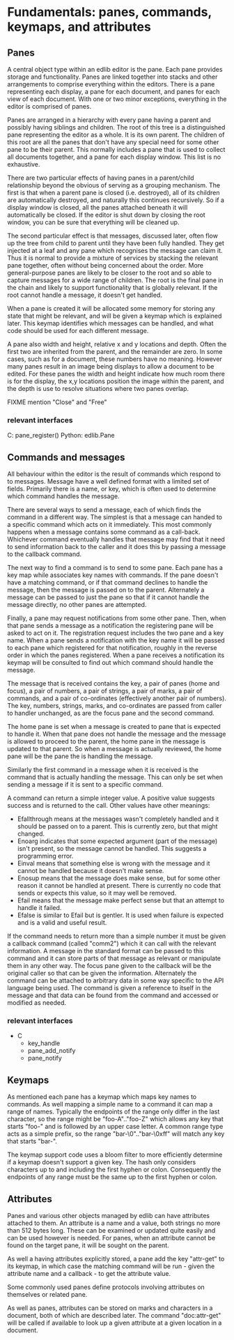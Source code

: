 
# Fundamentals: panes, commands, keymaps, and attributes

## Panes

A central object type within an edlib editor is the pane.  Each pane
provides storage and functionality.  Panes are linked together into
stacks and other arrangements to comprise everything within the editors.
There is a pane representing each display, a pane for each document, and
panes for each view of each document.  With one or two minor exceptions,
everything in the editor is comprised of panes.

Panes are arranged in a hierarchy with every pane having a parent and
possibly having siblings and children.  The root of this tree is a
distinguished pane representing the editor as a whole.  It is its own
parent.  The children of this root are all the panes that don't have any
special need for some other pane to be their parent.  This normally includes a
pane that is used to collect all documents together, and a pane for each
display window.  This list is no exhaustive.

There are two particular effects of having panes in a parent/child
relationship beyond the obvious of serving as a grouping mechanism.
The first is that when a parent pane is closed (i.e.  destroyed), all of
its children are automatically destroyed, and naturally this continues
recursively.  So if a display window is closed, all the panes attached
beneath it will automatically be closed.  If the editor is shut down by
closing the root window, you can be sure that everything will be cleaned
up.

The second particular effect is that messages, discussed later, often
flow up the tree from child to parent until they have been fully
handled.  They get injected at a leaf and any pane which recognises the
message can claim it.  Thus it is normal to provide a mixture of
services by stacking the relevant pane together, often without being
concerned about the order.  More general-purpose panes are likely to be
closer to the root and so able to capture messages for a wide range of
children.  The root is the final pane in the chain and likely to support
functionality that is globally relevant.  If the root cannot handle a
message, it doesn't get handled.

When a pane is created it will be allocated some memory for storing any
state that might be relevant, and will be given a keymap which is
explained later.  This keymap identifies which messages can be handled,
and what code should be used for each different message.

A pane also width and height, relative x and y locations and depth.
Often the first two are inherited from the parent, and the remainder are
zero.  In some cases, such as for a document, these numbers have no
meaning.  However many panes result in an image being displays to allow
a document to be edited.  For these panes the width and height indicate
how much room there is for the display, the x,y locations position the
image within the parent, and the depth is use to resolve situations
where two panes overlap.

FIXME mention "Close" and "Free"

### relevant interfaces

C:
  pane_register()
Python:
  edlib.Pane

## Commands and messages

All behaviour within the editor is the result of commands which respond
to to messages.  Message have a well defined format with a limited set
of fields.  Primarily there is a name, or key, which is often used to
determine which command handles the message.

There are several ways to send a message, each of which finds the command
in a different way.  The simplest is that a message can handed to a
specific command which acts on it immediately.  This most commonly
happens when a message contains some command as a call-back.  Whichever
command eventually handles that message may find that it need to send
information back to the caller and it does this by passing a message to
the callback command.

The next way to find a command is to send to some pane.  Each pane has a
key map while associates key names with commands.  If the pane doesn't
have a matching command, or if that command declines to handle the
message, then the message is passed on to the parent.  Alternately a
message can be passed to just the pane so that if it cannot handle the
message directly, no other panes are attempted.

Finally, a pane may request notifications from some other pane.  Then,
when that pane sends a message as a notification the registering pane
will be asked to act on it.  The registration request includes the two
pane and a key name.  When a pane sends a notification with the key name
it will be passed to each pane which registered for that notification,
roughly in the reverse order in which the panes registered.  When a pane
receives a notification its keymap will be consulted to find out which
command should handle the message.

The message that is received contains the key, a pair of panes (home and
focus), a pair of numbers, a pair of strings, a pair of marks, a pair of
commands, and a pair of co-ordinates (effectively another pair of
numbers).  The key, numbers, strings, marks, and co-ordinates are passed
from caller to handler unchanged, as are the focus pane and the second
command.

The home pane is set when a message is created to pane that is expected
to handle it.  When that pane does not handle the message and the
message is allowed to proceed to the parent, the home pane in the
message is updated to that parent.  So when a message is actually
reviewed, the home pane will be the pane the is handling the message.

Similarly the first command in a message when it is received is the
command that is actually handling the message.  This can only be set
when sending a message if it is sent to a specific command.

A command can return a simple integer value.  A positive value suggests
success and is returned to the call.  Other values have other meanings:

- Efallthrough means at the messages wasn't completely handled and it
  should be passed on to a parent.  This is currently zero, but that
  might changed.
- Enoarg indicates that some expected argument (part of the message)
  isn't present, so the message cannot be handled.  This suggests a
  programming error.
- Einval means that something else is wrong with the message and it
  cannot be handled because it doesn't make sense.
- Enosup means that the message does make sense, but for some other
  reason it cannot be handled at present.  There is currently no code
  that sends or expects this value, so it may well be removed.
- Efail means that the message make perfect sense but that an attempt to
  handle it failed.
- Efalse is similar to Efail but is gentler.  It is used when failure is
  expected and is a valid and useful result.

If the command needs to return more than a simple number it must be
given a callback command (called "comm2") which it can call with the
relevant information.  A message in the standard format can be passed to
this command and it can store parts of that message as relevant or
manipulate them in any other way.  The focus pane given to the callback
will be the original caller so that can be given the information.
Alternately the command can be attached to arbitrary data in some way
specific to the API language being used.  The command is given a
reference to itself in the message and that data can be found from the
command and accessed or modified as needed.

### relevant interfaces
- C
    + key_handle
    + pane_add_notify
    + pane_notify

## Keymaps

As mentioned each pane has a keymap which maps key names to commands. As
well mapping a simple name to a command it can map a range of names.
Typically the endpoints of the range only differ in the last character,
so the range might be "foo-A".."foo-Z" which allows any key that starts
"foo-" and is followed by an upper case letter.  A common range type
acts as a simple prefix, so the range "bar-\0".."bar-\0xff" will match
any key that starts "bar-".

The keymap support code uses a bloom filter to more efficiently
determine if a keymap doesn't support a given key.  The hash only
considers characters up to and including the first hyphen or colon.
Consequently the endpoints of any range must be the same up to the first
hyphen or colon.

## Attributes

Panes and various other objects managed by edlib can have attributes
attached to them.  An attribute is a name and a value, both strings no
more than 512 bytes long.  These can be examined or updated quite easily
and can be used however is needed.  For panes, when an attribute cannot
be found on the target pane, it will be sought on the parent.

As well a having attributes explicitly stored, a pane add the key
"attr-get" to its keymap, in which case the matching command will be run -
given the attribute name and a callback - to get the attribute value.

Some commonly used panes define protocols involving attributes on
themselves or related pane.

As well as panes, attributes can be stored on marks and characters in a
document, both of which are described later.  The command "doc:attr-get"
will be called if available to look up a given attribute at a given
location in a document.
